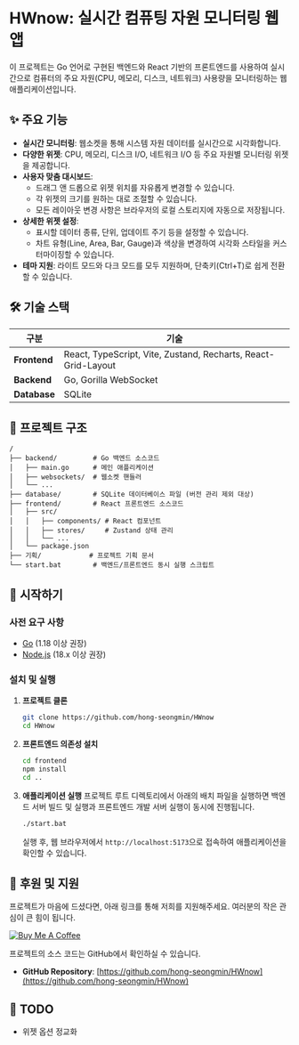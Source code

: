 # HWnow: 실시간 컴퓨팅 자원 모니터링 웹앱

이 프로젝트는 Go 언어로 구현된 백엔드와 React 기반의 프론트엔드를 사용하여 실시간으로 컴퓨터의 주요 자원(CPU, 메모리, 디스크, 네트워크) 사용량을 모니터링하는 웹 애플리케이션입니다.

## ✨ 주요 기능

- **실시간 모니터링**: 웹소켓을 통해 시스템 자원 데이터를 실시간으로 시각화합니다.
- **다양한 위젯**: CPU, 메모리, 디스크 I/O, 네트워크 I/O 등 주요 자원별 모니터링 위젯을 제공합니다.
- **사용자 맞춤 대시보드**:
  - 드래그 앤 드롭으로 위젯 위치를 자유롭게 변경할 수 있습니다.
  - 각 위젯의 크기를 원하는 대로 조절할 수 있습니다.
  - 모든 레이아웃 변경 사항은 브라우저의 로컬 스토리지에 자동으로 저장됩니다.
- **상세한 위젯 설정**:
  - 표시할 데이터 종류, 단위, 업데이트 주기 등을 설정할 수 있습니다.
  - 차트 유형(Line, Area, Bar, Gauge)과 색상을 변경하여 시각화 스타일을 커스터마이징할 수 있습니다.
- **테마 지원**: 라이트 모드와 다크 모드를 모두 지원하며, 단축키(Ctrl+T)로 쉽게 전환할 수 있습니다.

## 🛠️ 기술 스택

| 구분      | 기술                                                               |
| --------- | ------------------------------------------------------------------ |
| **Frontend**  | React, TypeScript, Vite, Zustand, Recharts, React-Grid-Layout    |
| **Backend**   | Go, Gorilla WebSocket                                              |
| **Database**  | SQLite                                                             |

## 📂 프로젝트 구조

```
/
├── backend/         # Go 백엔드 소스코드
│   ├── main.go      # 메인 애플리케이션
│   ├── websockets/  # 웹소켓 핸들러
│   └── ...
├── database/        # SQLite 데이터베이스 파일 (버전 관리 제외 대상)
├── frontend/        # React 프론트엔드 소스코드
│   ├── src/
│   │   ├── components/ # React 컴포넌트
│   │   ├── stores/     # Zustand 상태 관리
│   │   └── ...
│   └── package.json
├── 기획/            # 프로젝트 기획 문서
└── start.bat        # 백엔드/프론트엔드 동시 실행 스크립트
```

## 🚀 시작하기

### 사전 요구 사항

- [Go](https://go.dev/doc/install) (1.18 이상 권장)
- [Node.js](https://nodejs.org/en/download) (18.x 이상 권장)

### 설치 및 실행

1.  **프로젝트 클론**
    ```bash
    git clone https://github.com/hong-seongmin/HWnow
    cd HWnow
    ```

2.  **프론트엔드 의존성 설치**
    ```bash
    cd frontend
    npm install
    cd ..
    ```

3.  **애플리케이션 실행**
    프로젝트 루트 디렉토리에서 아래의 배치 파일을 실행하면 백엔드 서버 빌드 및 실행과 프론트엔드 개발 서버 실행이 동시에 진행됩니다.
    ```bash
    ./start.bat
    ```
    실행 후, 웹 브라우저에서 `http://localhost:5173`으로 접속하여 애플리케이션을 확인할 수 있습니다.

## 💖 후원 및 지원

프로젝트가 마음에 드셨다면, 아래 링크를 통해 저희를 지원해주세요. 여러분의 작은 관심이 큰 힘이 됩니다.

[![Buy Me A Coffee](https://cdn.buymeacoffee.com/buttons/v2/default-yellow.png)](https://buymeacoffee.com/oursophy)

프로젝트의 소스 코드는 GitHub에서 확인하실 수 있습니다.

-   **GitHub Repository**: [https://github.com/hong-seongmin/HWnow](https://github.com/hong-seongmin/HWnow)

## 🎯 TODO

-   위젯 옵션 정교화